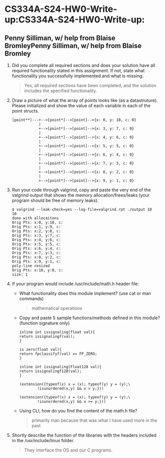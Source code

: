 # CS334A-S24-HW0-Write-up:CS334A-S24-HW0-Write-up:

## Penny Silliman, w/ help from Blaise BromleyPenny Silliman, w/ help from Blaise Bromley

1. Did you complete all required sections and does your solution have all required functionality stated in this assignment. If not, state what functionality you
successfully implemented and what is missing.
    > Yes, all required sections have been completed, and the solution includes the specified functionality.

2. Draw a picture of what the array of points looks like (as a datastruture). Please initialized and show the value of each variable in each of the point structs.
    ```
    [point**]---+-->[point*]-->[point]-->{x: 0, y: 10, c: 0}
                |
                +-->[point*]-->[point]-->{x: 3, y: 7, c: 0}
                |
                +-->[point*]-->[point]-->{x: 4, y: 6, c: 0}
                |
                +-->[point*]-->[point]-->{x: 5, y: 5, c: 0}
                |
                +-->[point*]-->[point]-->{x: 6, y: 4, c: 0}
                |
                +-->[point*]-->[point]-->{x: 7, y: 3, c: 0}
                |
                +-->[point*]-->[point]-->{x: 8, y: 2, c: 0}
                |
                +-->[point*]-->[point]-->{x: 9, y: 1, c: 0}
    ```
3. Run your code through valgrind, copy and paste the very end of the valgrind output that shows the memory allocation/frees/leaks (your program should be
free of memory leaks).
    ```
    $ valgrind --leak-check=yes --log-file=valgrind.rpt ./output 10
    10
    done with allocaitons
    Orig Pts: x:0, y:10, c:
    Orig Pts: x:1, y:9, c:
    Orig Pts: x:2, y:8, c:
    Orig Pts: x:3, y:7, c:
    Orig Pts: x:4, y:6, c:
    Orig Pts: x:5, y:5, c:
    Orig Pts: x:6, y:4, c:
    Orig Pts: x:7, y:3, c:
    Orig Pts: x:8, y:2, c:
    Orig Pts: x:9, y:1, c:
    poly-line resized
    Orig Pts: x:10, y:0, c:
    size: 1
    ```

4. If your program would include /usr/include/math.h header file:

    - What functionality does this module implement? (use cat or man commands)
        > mathematical operations

    - Copy and paste 5 sample functions/methods defined in this module? (function signature only)
        ```
        inline int issignaling(float val){
        return issignalingf(val);
        }

        is zero(float val){
        return fpclassifyf(val) == FP_ZERO;
        }

        inline int issignaling(Float128 val){
        return issignalingf128(val);
        }

        (extension({typeof(x) x = (x); typeof(y) y = (y);\
                !isunordered(x,y) && x > y;}))

        (extension({typeof(x) x = (x); typeof(y) y = (y);\
                !isunordered(x,y) && x >= y;}))
        ```

    - Using CLI, how do you find the content of the math.h file?
        > primarily man because that was what I have used more in the past

5. Shortly describe the function of the libraries with the headers included in the /usr/include/linux folder.
    > They interface the OS and our C programs.